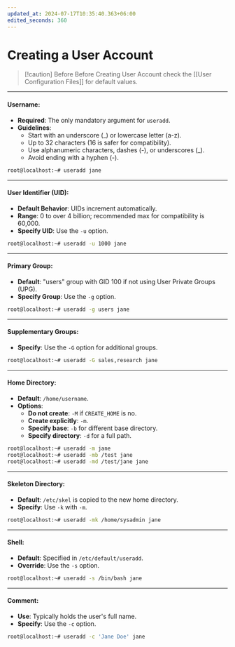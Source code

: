 ```yaml
---
updated_at: 2024-07-17T10:35:40.363+06:00
edited_seconds: 360
---
```

# Creating a User Account

>[!caution] Before
>Before Creating User Account check the [[User Configuration Files]] for default values.

---
#### Username:

- **Required**: The only mandatory argument for `useradd`.
- **Guidelines**:
  - Start with an underscore (_) or lowercase letter (a-z).
  - Up to 32 characters (16 is safer for compatibility).
  - Use alphanumeric characters, dashes (-), or underscores (_).
  - Avoid ending with a hyphen (-).

```bash
root@localhost:~# useradd jane
```

---
#### User Identifier (UID):

- **Default Behavior**: UIDs increment automatically.
- **Range**: 0 to over 4 billion; recommended max for compatibility is 60,000.
- **Specify UID**: Use the `-u` option.

```bash
root@localhost:~# useradd -u 1000 jane
```

---
#### Primary Group:

- **Default**: "users" group with GID 100 if not using User Private Groups (UPG).
- **Specify Group**: Use the `-g` option.

```bash
root@localhost:~# useradd -g users jane
```

---
#### Supplementary Groups:

- **Specify**: Use the `-G` option for additional groups.

```bash
root@localhost:~# useradd -G sales,research jane
```

---
#### Home Directory:

- **Default**: `/home/username`.
- **Options**:
  - **Do not create**: `-M` if `CREATE_HOME` is no.
  - **Create explicitly**: `-m`.
  - **Specify base**: `-b` for different base directory.
  - **Specify directory**: `-d` for a full path.

```bash
root@localhost:~# useradd -m jane
root@localhost:~# useradd -mb /test jane
root@localhost:~# useradd -md /test/jane jane
```

---
#### Skeleton Directory:

- **Default**: `/etc/skel` is copied to the new home directory.
- **Specify**: Use `-k` with `-m`.

```bash
root@localhost:~# useradd -mk /home/sysadmin jane
```

---
#### Shell:

- **Default**: Specified in `/etc/default/useradd`.
- **Override**: Use the `-s` option.

```bash
root@localhost:~# useradd -s /bin/bash jane
```

---
#### Comment:

- **Use**: Typically holds the user's full name.
- **Specify**: Use the `-c` option.

```bash
root@localhost:~# useradd -c 'Jane Doe' jane
```